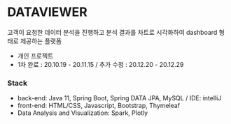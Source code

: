 # DATAVIEWER
고객이 요청한 데이터 분석을 진행하고 분석 결과를 차트로 시각화하여 dashboard 형태로 제공하는 플랫폼
- 개인 프로젝트
- 1차 완료 : 20.10.19 - 20.11.15  / 추가 수정 : 20.12.20 - 20.12.29

### Stack
- back-end: Java 11, Spring Boot, Spring DATA JPA, MySQL / IDE: intelliJ
- front-end: HTML/CSS, Javascript, Bootstrap, Thymeleaf
- Data Analysis and Visualization: Spark, Plotly
